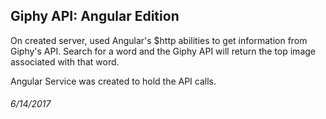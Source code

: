 ## Giphy API: Angular Edition

On created server, used Angular's $http abilities to get information from Giphy's API. Search for a word and the Giphy API will return the top image associated with that word.

Angular Service was created to hold the API calls.

###### 6/14/2017

